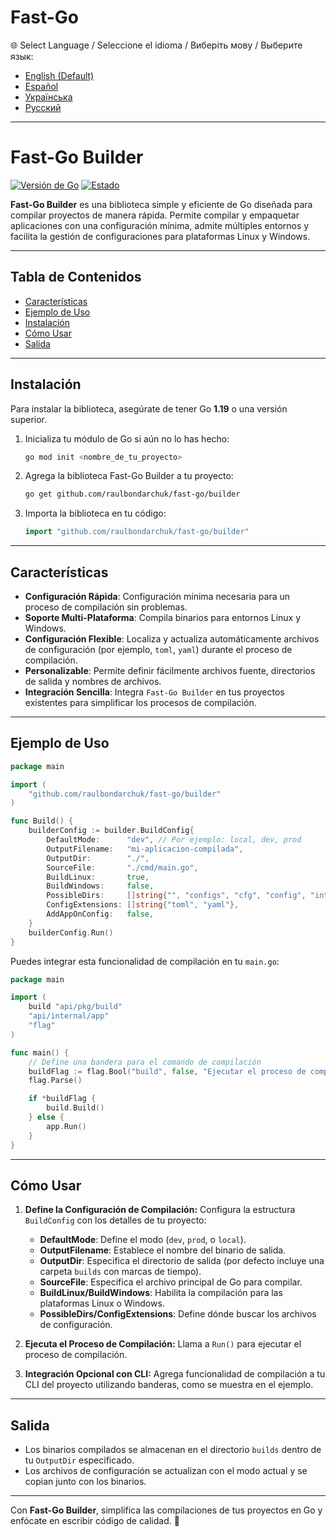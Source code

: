
# **Fast-Go**

🌐 Select Language / Seleccione el idioma / Виберіть мову / Выберите язык:
- [English (Default)](README.md)
- [Español](README.es.md)
- [Українська](README.ua.md)
- [Русский](README.ru.md)

---

# **Fast-Go Builder**
[![Versión de Go](https://img.shields.io/badge/Go-1.23%2B-blue?logo=go&logoColor=white)](https://go.dev/doc/install) [![Estado](https://img.shields.io/badge/Estado-Activo-brightgreen)](#)

**Fast-Go Builder** es una biblioteca simple y eficiente de Go diseñada para compilar proyectos de manera rápida. Permite compilar y empaquetar aplicaciones con una configuración mínima, admite múltiples entornos y facilita la gestión de configuraciones para plataformas Linux y Windows.

---

## **Tabla de Contenidos**
- [Características](#características)
- [Ejemplo de Uso](#ejemplo-de-uso)
- [Instalación](#instalación)
- [Cómo Usar](#cómo-usar)
- [Salida](#salida)

---

## **Instalación**

Para instalar la biblioteca, asegúrate de tener Go **1.19** o una versión superior.

1. Inicializa tu módulo de Go si aún no lo has hecho:
   ```bash
   go mod init <nombre_de_tu_proyecto>
   ```

2. Agrega la biblioteca Fast-Go Builder a tu proyecto:
   ```bash
   go get github.com/raulbondarchuk/fast-go/builder
   ```

3. Importa la biblioteca en tu código:
   ```go
   import "github.com/raulbondarchuk/fast-go/builder"
   ```

---

## **Características**
- **Configuración Rápida**: Configuración mínima necesaria para un proceso de compilación sin problemas.
- **Soporte Multi-Plataforma**: Compila binarios para entornos Linux y Windows.
- **Configuración Flexible**: Localiza y actualiza automáticamente archivos de configuración (por ejemplo, `toml`, `yaml`) durante el proceso de compilación.
- **Personalizable**: Permite definir fácilmente archivos fuente, directorios de salida y nombres de archivos.
- **Integración Sencilla**: Integra `Fast-Go Builder` en tus proyectos existentes para simplificar los procesos de compilación.

---

## **Ejemplo de Uso**

```go
package main

import (
	"github.com/raulbondarchuk/fast-go/builder"
)

func Build() {
	builderConfig := builder.BuildConfig{
		DefaultMode:      "dev", // Por ejemplo: local, dev, prod
		OutputFilename:   "mi-aplicacion-compilada",
		OutputDir:        "./",
		SourceFile:       "./cmd/main.go",
		BuildLinux:       true,
		BuildWindows:     false,
		PossibleDirs:     []string{"", "configs", "cfg", "config", "internal/config"},
		ConfigExtensions: []string{"toml", "yaml"},
		AddAppOnConfig:   false,
	}
	builderConfig.Run()
}
```

Puedes integrar esta funcionalidad de compilación en tu `main.go`:

```go
package main

import (
	build "api/pkg/build"
	"api/internal/app"
	"flag"
)

func main() {
	// Define una bandera para el comando de compilación
	buildFlag := flag.Bool("build", false, "Ejecutar el proceso de compilación")
	flag.Parse()

	if *buildFlag {
		build.Build()
	} else {
		app.Run()
	}
}
```

---

## **Cómo Usar**

1. **Define la Configuración de Compilación:**
   Configura la estructura `BuildConfig` con los detalles de tu proyecto:
   - **DefaultMode**: Define el modo (`dev`, `prod`, o `local`).
   - **OutputFilename**: Establece el nombre del binario de salida.
   - **OutputDir**: Especifica el directorio de salida (por defecto incluye una carpeta `builds` con marcas de tiempo).
   - **SourceFile**: Especifica el archivo principal de Go para compilar.
   - **BuildLinux/BuildWindows**: Habilita la compilación para las plataformas Linux o Windows.
   - **PossibleDirs/ConfigExtensions**: Define dónde buscar los archivos de configuración.

2. **Ejecuta el Proceso de Compilación:**
   Llama a `Run()` para ejecutar el proceso de compilación.

3. **Integración Opcional con CLI:**
   Agrega funcionalidad de compilación a tu CLI del proyecto utilizando banderas, como se muestra en el ejemplo.

---

## **Salida**
- Los binarios compilados se almacenan en el directorio `builds` dentro de tu `OutputDir` especificado.
- Los archivos de configuración se actualizan con el modo actual y se copian junto con los binarios.

---

Con **Fast-Go Builder**, simplifica las compilaciones de tus proyectos en Go y enfócate en escribir código de calidad. 🚀

